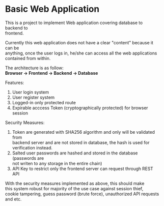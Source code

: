 # Basic Web Application
This is a project to implement Web application covering database to backend to\
frontend.

Currently this web application does not have a clear "content" because it can be\
anything, once the user logs in, he/she can access all the web applications\
contained from within.

The architecture is as follow:\
**Browser -> Frontend -> Backend -> Database**

Features:
1. User login system
2. User register system
3. Logged-in only protected route
4. Expirable acccess Token (cryptographically protected) for browser session

Security Measures:
1. Token are generated with SHA256 algorithm and only will be validated from \
backend server and are not stored in database, the hash is used for \
verification instead.
2. Salted user passwords are hashed and stored in the database (passwords are \
not writen to any storage in the entire chain)
3. API Key to restrict only the frontend server can request through REST API

With the security measures implemented as above, this should make\
this system robust for majority of the use case against session thief,\
cookie tampering, guess password (brute force), unauthorized API requests \
and etc.
